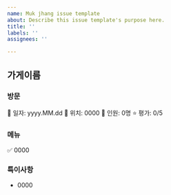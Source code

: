```yaml
---
name: Muk jhang issue template
about: Describe this issue template's purpose here.
title: ''
labels: ''
assignees: ''

---
```


## 가게이름

### 방문
📆 일자: yyyy.MM.dd
🏢 위치: 0000
👥 인원: 0명
⭐️ 평가: 0/5

### 메뉴
✅ 0000

### 특이사항
- 0000
